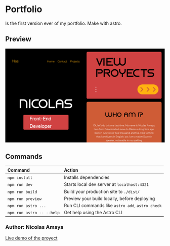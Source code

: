 # Portfolio

Is the first version ever of my portfolio. Make with astro.

## Preview

![ Preview of the Site ](https://github.com/nasa14119/Portfolio/blob/main/previewSite.png)

## Commands

| Command                   | Action                                           |
| :------------------------ | :----------------------------------------------- |
| `npm install`             | Installs dependencies                            |
| `npm run dev`             | Starts local dev server at `localhost:4321`      |
| `npm run build`           | Build your production site to `./dist/`          |
| `npm run preview`         | Preview your build locally, before deploying     |
| `npm run astro ...`       | Run CLI commands like `astro add`, `astro check` |
| `npm run astro -- --help` | Get help using the Astro CLI                     |

### Author: Nicolas Amaya

[Live demo of the proyect](https://nicolas-amaya.onrender.com/)
